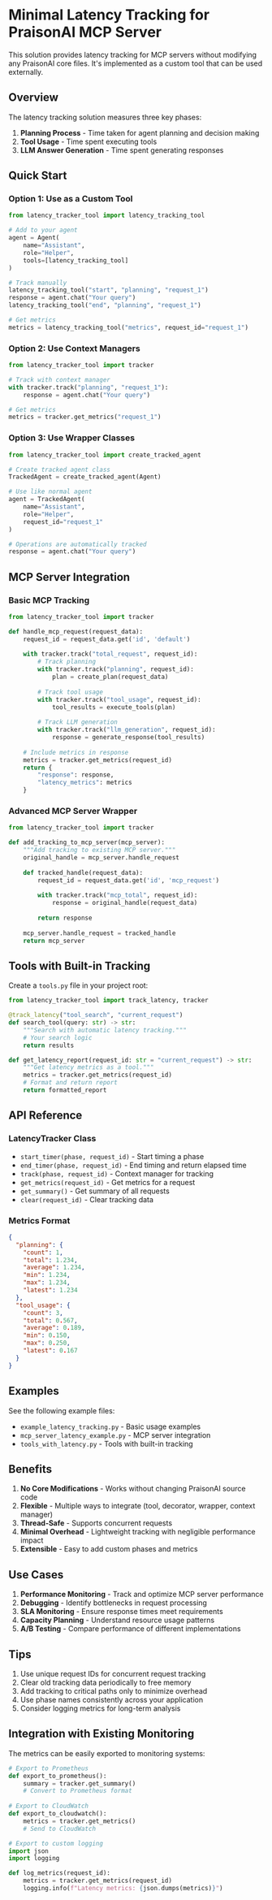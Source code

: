 # Minimal Latency Tracking for PraisonAI MCP Server

This solution provides latency tracking for MCP servers without modifying any PraisonAI core files. It's implemented as a custom tool that can be used externally.

## Overview

The latency tracking solution measures three key phases:
1. **Planning Process** - Time taken for agent planning and decision making
2. **Tool Usage** - Time spent executing tools
3. **LLM Answer Generation** - Time spent generating responses

## Quick Start

### Option 1: Use as a Custom Tool

```python
from latency_tracker_tool import latency_tracking_tool

# Add to your agent
agent = Agent(
    name="Assistant",
    role="Helper",
    tools=[latency_tracking_tool]
)

# Track manually
latency_tracking_tool("start", "planning", "request_1")
response = agent.chat("Your query")
latency_tracking_tool("end", "planning", "request_1")

# Get metrics
metrics = latency_tracking_tool("metrics", request_id="request_1")
```

### Option 2: Use Context Managers

```python
from latency_tracker_tool import tracker

# Track with context manager
with tracker.track("planning", "request_1"):
    response = agent.chat("Your query")

# Get metrics
metrics = tracker.get_metrics("request_1")
```

### Option 3: Use Wrapper Classes

```python
from latency_tracker_tool import create_tracked_agent

# Create tracked agent class
TrackedAgent = create_tracked_agent(Agent)

# Use like normal agent
agent = TrackedAgent(
    name="Assistant",
    role="Helper",
    request_id="request_1"
)

# Operations are automatically tracked
response = agent.chat("Your query")
```

## MCP Server Integration

### Basic MCP Tracking

```python
from latency_tracker_tool import tracker

def handle_mcp_request(request_data):
    request_id = request_data.get('id', 'default')
    
    with tracker.track("total_request", request_id):
        # Track planning
        with tracker.track("planning", request_id):
            plan = create_plan(request_data)
        
        # Track tool usage
        with tracker.track("tool_usage", request_id):
            tool_results = execute_tools(plan)
        
        # Track LLM generation
        with tracker.track("llm_generation", request_id):
            response = generate_response(tool_results)
    
    # Include metrics in response
    metrics = tracker.get_metrics(request_id)
    return {
        "response": response,
        "latency_metrics": metrics
    }
```

### Advanced MCP Server Wrapper

```python
from latency_tracker_tool import tracker

def add_tracking_to_mcp_server(mcp_server):
    """Add tracking to existing MCP server."""
    original_handle = mcp_server.handle_request
    
    def tracked_handle(request_data):
        request_id = request_data.get('id', 'mcp_request')
        
        with tracker.track("mcp_total", request_id):
            response = original_handle(request_data)
        
        return response
    
    mcp_server.handle_request = tracked_handle
    return mcp_server
```

## Tools with Built-in Tracking

Create a `tools.py` file in your project root:

```python
from latency_tracker_tool import track_latency, tracker

@track_latency("tool_search", "current_request")
def search_tool(query: str) -> str:
    """Search with automatic latency tracking."""
    # Your search logic
    return results

def get_latency_report(request_id: str = "current_request") -> str:
    """Get latency metrics as a tool."""
    metrics = tracker.get_metrics(request_id)
    # Format and return report
    return formatted_report
```

## API Reference

### LatencyTracker Class

- `start_timer(phase, request_id)` - Start timing a phase
- `end_timer(phase, request_id)` - End timing and return elapsed time
- `track(phase, request_id)` - Context manager for tracking
- `get_metrics(request_id)` - Get metrics for a request
- `get_summary()` - Get summary of all requests
- `clear(request_id)` - Clear tracking data

### Metrics Format

```json
{
  "planning": {
    "count": 1,
    "total": 1.234,
    "average": 1.234,
    "min": 1.234,
    "max": 1.234,
    "latest": 1.234
  },
  "tool_usage": {
    "count": 3,
    "total": 0.567,
    "average": 0.189,
    "min": 0.150,
    "max": 0.250,
    "latest": 0.167
  }
}
```

## Examples

See the following example files:
- `example_latency_tracking.py` - Basic usage examples
- `mcp_server_latency_example.py` - MCP server integration
- `tools_with_latency.py` - Tools with built-in tracking

## Benefits

1. **No Core Modifications** - Works without changing PraisonAI source code
2. **Flexible** - Multiple ways to integrate (tool, decorator, wrapper, context manager)
3. **Thread-Safe** - Supports concurrent requests
4. **Minimal Overhead** - Lightweight tracking with negligible performance impact
5. **Extensible** - Easy to add custom phases and metrics

## Use Cases

1. **Performance Monitoring** - Track and optimize MCP server performance
2. **Debugging** - Identify bottlenecks in request processing
3. **SLA Monitoring** - Ensure response times meet requirements
4. **Capacity Planning** - Understand resource usage patterns
5. **A/B Testing** - Compare performance of different implementations

## Tips

1. Use unique request IDs for concurrent request tracking
2. Clear old tracking data periodically to free memory
3. Add tracking to critical paths only to minimize overhead
4. Use phase names consistently across your application
5. Consider logging metrics for long-term analysis

## Integration with Existing Monitoring

The metrics can be easily exported to monitoring systems:

```python
# Export to Prometheus
def export_to_prometheus():
    summary = tracker.get_summary()
    # Convert to Prometheus format
    
# Export to CloudWatch
def export_to_cloudwatch():
    metrics = tracker.get_metrics()
    # Send to CloudWatch

# Export to custom logging
import json
import logging

def log_metrics(request_id):
    metrics = tracker.get_metrics(request_id)
    logging.info(f"Latency metrics: {json.dumps(metrics)}")
```